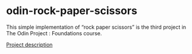 # odin-rock-paper-scissors

This simple implementation of “rock paper scissors” is the third project in The Odin Project : Foundations course.

[Project description](https://www.theodinproject.com/lessons/foundations-rock-paper-scissors)
